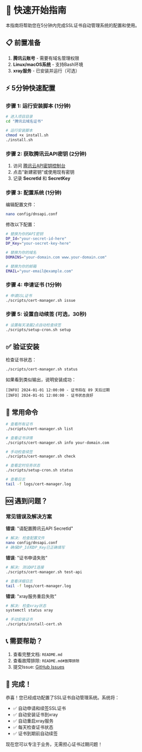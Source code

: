 # 🚀 快速开始指南

本指南将帮助您在5分钟内完成SSL证书自动管理系统的配置和使用。

## 📋 前置准备

1. **腾讯云账号** - 需要有域名管理权限
2. **Linux/macOS系统** - 支持Bash环境
3. **xray服务** - 已安装并运行（可选）

## ⚡ 5分钟快速配置

### 步骤 1: 运行安装脚本 (1分钟)

```bash
# 进入项目目录
cd "腾讯云域名证书"

# 运行安装脚本
chmod +x install.sh
./install.sh
```

### 步骤 2: 获取腾讯云API密钥 (2分钟)

1. 访问 [腾讯云API密钥控制台](https://console.cloud.tencent.com/cam/capi)
2. 点击"新建密钥"或使用现有密钥
3. 记录 **SecretId** 和 **SecretKey**

### 步骤 3: 配置系统 (1分钟)

编辑配置文件：
```bash
nano config/dnsapi.conf
```

修改以下配置：
```bash
# 替换为你的API密钥
DP_Id="your-secret-id-here"
DP_Key="your-secret-key-here"

# 替换为你的域名
DOMAINS="your-domain.com www.your-domain.com"

# 替换为你的邮箱
EMAIL="your-email@example.com"
```

### 步骤 4: 申请证书 (1分钟)

```bash
# 申请SSL证书
./scripts/cert-manager.sh issue
```

### 步骤 5: 设置自动续签 (可选，30秒)

```bash
# 设置每天凌晨2点自动检查续签
./scripts/setup-cron.sh setup
```

## ✅ 验证安装

检查证书状态：
```bash
./scripts/cert-manager.sh status
```

如果看到类似输出，说明安装成功：
```
[INFO] 2024-01-01 12:00:00 - 证书将在 89 天后过期
[INFO] 2024-01-01 12:00:00 - 证书状态良好
```

## 🔧 常用命令

```bash
# 查看所有证书
./scripts/cert-manager.sh list

# 查看证书详情
./scripts/cert-manager.sh info your-domain.com

# 手动检查续签
./scripts/cert-manager.sh check

# 查看定时任务状态
./scripts/setup-cron.sh status

# 查看日志
tail -f logs/cert-manager.log
```

## 🆘 遇到问题？

### 常见错误及解决方案

**错误**: "请配置腾讯云API SecretId"
```bash
# 解决: 检查配置文件
nano config/dnsapi.conf
# 确保DP_Id和DP_Key已正确填写
```

**错误**: "证书申请失败"
```bash
# 解决: 测试API连接
./scripts/cert-manager.sh test-api

# 查看详细日志
tail -f logs/cert-manager.log
```

**错误**: "xray服务重启失败"
```bash
# 解决: 检查xray状态
systemctl status xray

# 手动安装证书
./scripts/install-cert.sh
```

## 📞 需要帮助？

1. 查看完整文档: `README.md`
2. 查看故障排除: `README.md#故障排除`
3. 提交Issue: [GitHub Issues](https://github.com/your-repo/ssl-auto-manager/issues)

## 🎉 完成！

恭喜！您已经成功配置了SSL证书自动管理系统。系统将：

- ✅ 自动申请和续签SSL证书
- ✅ 自动安装证书到xray
- ✅ 自动重启xray服务
- ✅ 每天检查证书状态
- ✅ 证书到期前自动续签

现在您可以专注于业务，无需担心证书过期问题！